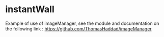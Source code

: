 # instantWall

Example of use of imageManager, see the module and documentation on the following link : https://github.com/ThomasHaddad/imageManager


